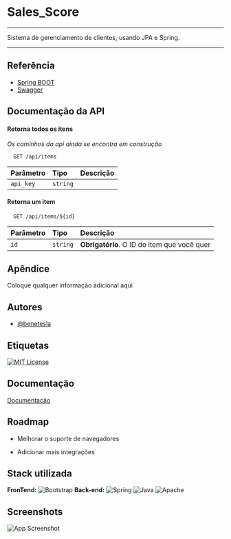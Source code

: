 
# Sales_Score

*****
Sistema de gerenciamento de clientes, usando JPA e Spring.
****



## Referência

 - [Spring BOOT](https://spring.io/)
 - [Swagger](https://swagger.io/)
 


## Documentação da API

#### Retorna todos os itens
*Os caminhos da api ainda se encontra em construção*
```http
  GET /api/items
```

| Parâmetro   | Tipo       | Descrição                           |
| :---------- | :--------- | :---------------------------------- |
| `api_key` | `string` | |

#### Retorna um item

```http
  GET /api/items/${id}
```

| Parâmetro   | Tipo       | Descrição                                   |
| :---------- | :--------- | :------------------------------------------ |
| `id`      | `string` | **Obrigatório**. O ID do item que você quer |




## Apêndice

Coloque qualquer informação adicional aqui


## Autores

- [@benetesla](https://github.com/benetesla)


## Etiquetas


[![MIT License](https://img.shields.io/badge/License-MIT-green.svg)](https://choosealicense.com/licenses/mit/)



## Documentação

[Documentação](https://link-da-documentação)


## Roadmap

- Melhorar o suporte de navegadores

- Adicionar mais integrações


## Stack utilizada


**FronTend:** 
![Bootstrap](https://img.shields.io/badge/Bootstrap-563D7C?style=for-the-badge&logo=bootstrap&logoColor=white)
**Back-end:** 
![Spring](https://img.shields.io/badge/Spring_Boot-F2F4F9?style=for-the-badge&logo=spring-boot)
![Java](https://img.shields.io/badge/java-%23ED8B00.svg?style=for-the-badge&logo=java&logoColor=white) 
![Apache](https://img.shields.io/badge/Apache-D22128?style=for-the-badge&logo=Apache&logoColor=white)
## Screenshots

![App Screenshot](https://via.placeholder.com/468x300?text=App+Screenshot+Here)

